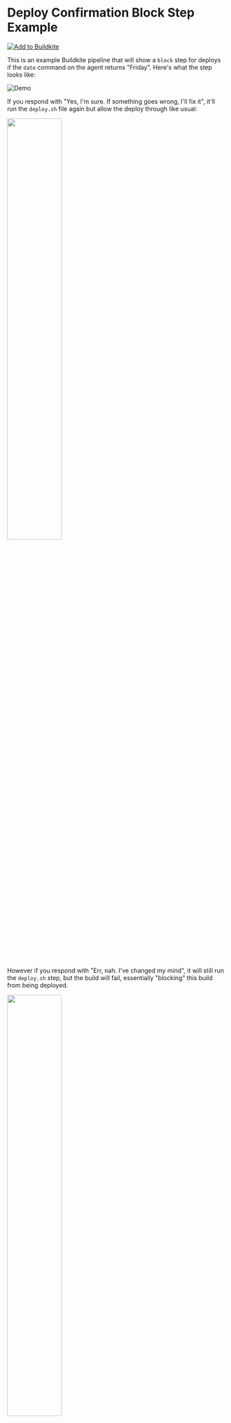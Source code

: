 # Deploy Confirmation Block Step Example

[![Add to Buildkite](https://buildkite.com/button.svg)](https://buildkite.com/new)

This is an example Buildkite pipeline that will show a `block` step for deploys if the `date` command on the agent returns "Friday". Here's what the step looks like:

![Demo](docs/demo.gif)

If you respond with "Yes, I'm sure. If something goes wrong, I'll fix it", it'll run the `deploy.sh` file again but allow the deploy through like usual:

<img src="docs/yes.png" width="50%" height="50%"/>

However if you respond with "Err, nah. I've changed my mind", it will still run the `deploy.sh` step, but the build will fail, essentially "blocking" this build from being deployed.

<img src="docs/no.png" width="50%" height="50%"/>

## License

See [LICENCE](LICENCE) (MIT)
